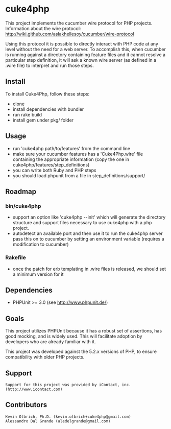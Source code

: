 cuke4php
========

This project implements the cucumber wire protocol for PHP projects.
Information about the wire protocol: http://wiki.github.com/aslakhellesoy/cucumber/wire-protocol

Using this protocol it is possible to directly interact with PHP code at any level without the need for a web server.  To accomplish this, when cucumber is running against a directory containing feature files and it cannot resolve a particular step definition, it will ask a known wire server (as defined in a .wire file) to interpret and run those steps.

Install
-------
To install Cuke4Php, follow these steps:

* clone
* install dependencies with bundler
* run rake build
* install gem under pkg/ folder

Usage
-----
* run 'cuke4php path/to/features' from the command line
* make sure your cucumber features has a 'Cuke4Php.wire' file containing the appropriate information (copy the one in cuke4php/features/step_definitions)
* you can write both Ruby and PHP steps
* you should load phpunit from a file in step_definitions/support/

Roadmap
-------

### bin/cuke4php

* support an option like 'cuke4php --init' which will generate the directory structure and support files necessary to use cuke4php with a php project.
* autodetect an available port and then use it to run the cuke4php server pass this on to cucumber by setting an environment variable (requires a modification to cucumber)

### Rakefile

* once the patch for erb templating in .wire files is released, we should set a minimum version for it

Dependencies
------------
* PHPUnit >= 3.0 (see http://www.phpunit.de/)

Goals
-----
This project utilizes PHPUnit because it has a robust set of assertions, has good mocking, and is widely used.  This will facilitate adoption by developers who are already familiar with it.

This project was developed against the 5.2.x versions of PHP, to ensure compatibility with older PHP projects.

Support
-------
	Support for this project was provided by iContact, inc.  (http://www.icontact.com)

Contributors
------------
	Kevin Olbrich, Ph.D. (kevin.olbrich+cuke4php@gmail.com)
	Alessandro Dal Grande (aledelgrande@gmail.com)